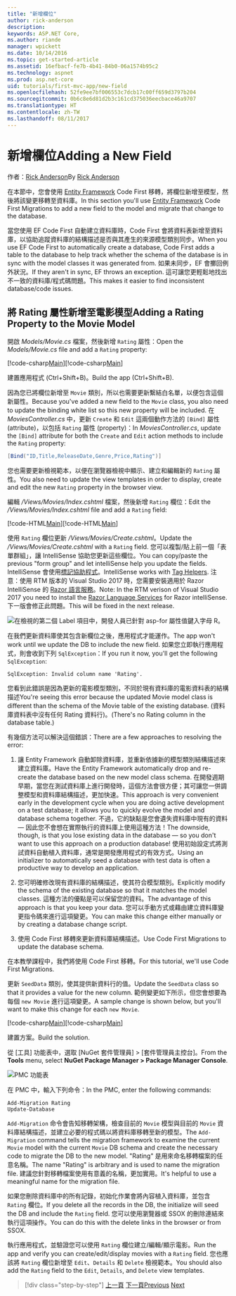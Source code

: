 ```yaml
---
title: "新增欄位"
author: rick-anderson
description: 
keywords: ASP.NET Core,
ms.author: riande
manager: wpickett
ms.date: 10/14/2016
ms.topic: get-started-article
ms.assetid: 16efbacf-fe7b-4b41-84b0-06a1574b95c2
ms.technology: aspnet
ms.prod: asp.net-core
uid: tutorials/first-mvc-app/new-field
ms.openlocfilehash: 52fe9ee7bf006553c7dcb17c00ff659d3797b204
ms.sourcegitcommit: 0b6c8e6d81d2b3c161cd375036eecbace46a9707
ms.translationtype: HT
ms.contentlocale: zh-TW
ms.lasthandoff: 08/11/2017
---
```

# <a name="adding-a-new-field"></a><span data-ttu-id="e54f1-103">新增欄位</span><span class="sxs-lookup"><span data-stu-id="e54f1-103">Adding a New Field</span></span>

<span data-ttu-id="e54f1-104">作者：[Rick Anderson](https://twitter.com/RickAndMSFT)</span><span class="sxs-lookup"><span data-stu-id="e54f1-104">By [Rick Anderson](https://twitter.com/RickAndMSFT)</span></span>

<span data-ttu-id="e54f1-105">在本節中，您會使用 [Entity Framework](http://docs.efproject.net/en/latest/platforms/aspnetcore/new-db.html) Code First 移轉，將欄位新增至模型，然後將該變更移轉至資料庫。</span><span class="sxs-lookup"><span data-stu-id="e54f1-105">In this section you'll use [Entity Framework](http://docs.efproject.net/en/latest/platforms/aspnetcore/new-db.html) Code First Migrations to add a new field to the model and migrate that change to the database.</span></span>

<span data-ttu-id="e54f1-106">當您使用 EF Code First 自動建立資料庫時，Code First 會將資料表新增至資料庫，以協助追蹤資料庫的結構描述是否與其產生的來源模型類別同步。</span><span class="sxs-lookup"><span data-stu-id="e54f1-106">When you use EF Code First to automatically create a database, Code First adds a table to the database to help track whether the schema of the database is in sync with the model classes it was generated from.</span></span> <span data-ttu-id="e54f1-107">如果未同步，EF 會擲回例外狀況。</span><span class="sxs-lookup"><span data-stu-id="e54f1-107">If they aren't in sync, EF throws an exception.</span></span> <span data-ttu-id="e54f1-108">這可讓您更輕鬆地找出不一致的資料庫/程式碼問題。</span><span class="sxs-lookup"><span data-stu-id="e54f1-108">This makes it easier to find inconsistent database/code issues.</span></span>

## <a name="adding-a-rating-property-to-the-movie-model"></a><span data-ttu-id="e54f1-109">將 Rating 屬性新增至電影模型</span><span class="sxs-lookup"><span data-stu-id="e54f1-109">Adding a Rating Property to the Movie Model</span></span>

<span data-ttu-id="e54f1-110">開啟 *Models/Movie.cs* 檔案，然後新增 `Rating` 屬性：</span><span class="sxs-lookup"><span data-stu-id="e54f1-110">Open the *Models/Movie.cs* file and add a `Rating` property:</span></span>

<span data-ttu-id="e54f1-111">[!code-csharp[Main](start-mvc/sample/MvcMovie/Models/MovieDateRating.cs?highlight=11&range=7-18)]</span><span class="sxs-lookup"><span data-stu-id="e54f1-111">[!code-csharp[Main](start-mvc/sample/MvcMovie/Models/MovieDateRating.cs?highlight=11&range=7-18)]</span></span>

<span data-ttu-id="e54f1-112">建置應用程式 (Ctrl+Shift+B)。</span><span class="sxs-lookup"><span data-stu-id="e54f1-112">Build the app (Ctrl+Shift+B).</span></span>

<span data-ttu-id="e54f1-113">因為您已將欄位新增至 `Movie` 類別，所以也需要更新繫結白名單，以便包含這個新屬性。</span><span class="sxs-lookup"><span data-stu-id="e54f1-113">Because you've added a new field to the `Movie` class, you also need to update the binding white list so this new property will be included.</span></span> <span data-ttu-id="e54f1-114">在 *MoviesController.cs* 中，更新 `Create` 和 `Edit` 這兩個動作方法的 `[Bind]` 屬性 (attribute)，以包括 `Rating` 屬性 (property)：</span><span class="sxs-lookup"><span data-stu-id="e54f1-114">In *MoviesController.cs*, update the `[Bind]` attribute for both the `Create` and `Edit` action methods to include the `Rating` property:</span></span>

```csharp
[Bind("ID,Title,ReleaseDate,Genre,Price,Rating")]
   ```

<span data-ttu-id="e54f1-115">您也需要更新檢視範本，以便在瀏覽器檢視中顯示、建立和編輯新的 `Rating` 屬性。</span><span class="sxs-lookup"><span data-stu-id="e54f1-115">You also need to update the view templates in order to display, create and edit the new `Rating` property in the browser view.</span></span>

<span data-ttu-id="e54f1-116">編輯 */Views/Movies/Index.cshtml* 檔案，然後新增 `Rating` 欄位：</span><span class="sxs-lookup"><span data-stu-id="e54f1-116">Edit the */Views/Movies/Index.cshtml* file and add a `Rating` field:</span></span>

<span data-ttu-id="e54f1-117">[!code-HTML[Main](start-mvc/sample/MvcMovie/Views/Movies/IndexGenreRating.cshtml?highlight=17,39&range=24-64)]</span><span class="sxs-lookup"><span data-stu-id="e54f1-117">[!code-HTML[Main](start-mvc/sample/MvcMovie/Views/Movies/IndexGenreRating.cshtml?highlight=17,39&range=24-64)]</span></span>

<span data-ttu-id="e54f1-118">使用 `Rating` 欄位更新 */Views/Movies/Create.cshtml*。</span><span class="sxs-lookup"><span data-stu-id="e54f1-118">Update the */Views/Movies/Create.cshtml* with a `Rating` field.</span></span> <span data-ttu-id="e54f1-119">您可以複製/貼上前一個「表單群組」，讓 IntelliSense 協助您更新這些欄位。</span><span class="sxs-lookup"><span data-stu-id="e54f1-119">You can copy/paste the previous "form group" and let intelliSense help you update the fields.</span></span> <span data-ttu-id="e54f1-120">IntelliSense 會使用[標記協助程式](xref:mvc/views/tag-helpers/intro)。</span><span class="sxs-lookup"><span data-stu-id="e54f1-120">IntelliSense works with [Tag Helpers](xref:mvc/views/tag-helpers/intro).</span></span> <span data-ttu-id="e54f1-121">注意：使用 RTM 版本的 Visual Studio 2017 時，您需要安裝適用於 Razor IntelliSense 的 [Razor 語言服務](https://marketplace.visualstudio.com/items?itemName=ms-madsk.RazorLanguageServices)。</span><span class="sxs-lookup"><span data-stu-id="e54f1-121">Note: In the RTM verison of Visual Studio 2017 you need to install the [Razor Language Services](https://marketplace.visualstudio.com/items?itemName=ms-madsk.RazorLanguageServices) for Razor intelliSense.</span></span> <span data-ttu-id="e54f1-122">下一版會修正此問題。</span><span class="sxs-lookup"><span data-stu-id="e54f1-122">This will be fixed in the next release.</span></span>

![在檢視的第二個 Label 項目中，開發人員已針對 asp-for 屬性值鍵入字母 R。](new-field/_static/cr.png)

<span data-ttu-id="e54f1-126">在我們更新資料庫使其包含新欄位之後，應用程式才能運作。</span><span class="sxs-lookup"><span data-stu-id="e54f1-126">The app won't work until we update the DB to include the new field.</span></span> <span data-ttu-id="e54f1-127">如果您立即執行應用程式，則會收到下列 `SqlException`：</span><span class="sxs-lookup"><span data-stu-id="e54f1-127">If you run it now, you'll get the following `SqlException`:</span></span>

`SqlException: Invalid column name 'Rating'.`

<span data-ttu-id="e54f1-128">您看到此錯誤是因為更新的電影模型類別，不同於現有資料庫的電影資料表的結構描述</span><span class="sxs-lookup"><span data-stu-id="e54f1-128">You're seeing this error because the updated Movie model class is different than the schema of the Movie table of the existing database.</span></span> <span data-ttu-id="e54f1-129">(資料庫資料表中沒有任何 Rating 資料行)。</span><span class="sxs-lookup"><span data-stu-id="e54f1-129">(There's no Rating column in the database table.)</span></span>

<span data-ttu-id="e54f1-130">有幾個方法可以解決這個錯誤：</span><span class="sxs-lookup"><span data-stu-id="e54f1-130">There are a few approaches to resolving the error:</span></span>

1. <span data-ttu-id="e54f1-131">讓 Entity Framework 自動卸除資料庫，並重新依據新的模型類別結構描述來建立資料庫。</span><span class="sxs-lookup"><span data-stu-id="e54f1-131">Have the Entity Framework automatically drop and re-create the database based on the new model class schema.</span></span> <span data-ttu-id="e54f1-132">在開發週期早期，當您在測試資料庫上進行開發時，這個方法會很方便；其可讓您一併調整模型和資料庫結構描述，更加快速。</span><span class="sxs-lookup"><span data-stu-id="e54f1-132">This approach is very convenient early in the development cycle when you are doing active development on a test database; it allows you to quickly evolve the model and database schema together.</span></span> <span data-ttu-id="e54f1-133">不過，它的缺點是您會遺失資料庫中現有的資料 — 因此您不會想在實際執行的資料庫上使用這種方法！</span><span class="sxs-lookup"><span data-stu-id="e54f1-133">The downside, though, is that you lose existing data in the database — so you don't want to use this approach on a production database!</span></span> <span data-ttu-id="e54f1-134">使用初始設定式將測試資料自動植入資料庫，通常是開發應用程式的有效方式。</span><span class="sxs-lookup"><span data-stu-id="e54f1-134">Using an initializer to automatically seed a database with test data is often a productive way to develop an application.</span></span>

2. <span data-ttu-id="e54f1-135">您可明確修改現有資料庫的結構描述，使其符合模型類別。</span><span class="sxs-lookup"><span data-stu-id="e54f1-135">Explicitly modify the schema of the existing database so that it matches the model classes.</span></span> <span data-ttu-id="e54f1-136">這種方法的優點是可以保留您的資料。</span><span class="sxs-lookup"><span data-stu-id="e54f1-136">The advantage of this approach is that you keep your data.</span></span> <span data-ttu-id="e54f1-137">您可以手動方式或藉由建立資料庫變更指令碼來進行這項變更。</span><span class="sxs-lookup"><span data-stu-id="e54f1-137">You can make this change either manually or by creating a database change script.</span></span>

3. <span data-ttu-id="e54f1-138">使用 Code First 移轉來更新資料庫結構描述。</span><span class="sxs-lookup"><span data-stu-id="e54f1-138">Use Code First Migrations to update the database schema.</span></span>

<span data-ttu-id="e54f1-139">在本教學課程中，我們將使用 Code First 移轉。</span><span class="sxs-lookup"><span data-stu-id="e54f1-139">For this tutorial, we'll use Code First Migrations.</span></span>

<span data-ttu-id="e54f1-140">更新 `SeedData` 類別，使其提供新資料行的值。</span><span class="sxs-lookup"><span data-stu-id="e54f1-140">Update the `SeedData` class so that it provides a value for the new column.</span></span> <span data-ttu-id="e54f1-141">範例變更如下所示，但您會想要為每個 `new Movie` 進行這項變更。</span><span class="sxs-lookup"><span data-stu-id="e54f1-141">A sample change is shown below, but you'll want to make this change for each `new Movie`.</span></span>

<span data-ttu-id="e54f1-142">[!code-csharp[Main](start-mvc/sample/MvcMovie/Models/SeedDataRating.cs?name=snippet1&highlight=6)]</span><span class="sxs-lookup"><span data-stu-id="e54f1-142">[!code-csharp[Main](start-mvc/sample/MvcMovie/Models/SeedDataRating.cs?name=snippet1&highlight=6)]</span></span>

<span data-ttu-id="e54f1-143">建置方案。</span><span class="sxs-lookup"><span data-stu-id="e54f1-143">Build the solution.</span></span>

<span data-ttu-id="e54f1-144">從 [工具] 功能表中，選取 [NuGet 套件管理員] > [套件管理員主控台]。</span><span class="sxs-lookup"><span data-stu-id="e54f1-144">From the **Tools** menu, select **NuGet Package Manager > Package Manager Console**.</span></span>

  ![PMC 功能表](adding-model/_static/pmc.png)

<span data-ttu-id="e54f1-146">在 PMC 中，輸入下列命令：</span><span class="sxs-lookup"><span data-stu-id="e54f1-146">In the PMC, enter the following commands:</span></span>

```PMC
Add-Migration Rating
Update-Database
```

<span data-ttu-id="e54f1-147">`Add-Migration` 命令會告知移轉架構，檢查目前的 `Movie` 模型與目前的 `Movie` 資料庫結構描述，並建立必要的程式碼以將資料庫移轉至新的模型。</span><span class="sxs-lookup"><span data-stu-id="e54f1-147">The `Add-Migration` command tells the migration framework to examine the current `Movie` model with the current `Movie` DB schema and create the necessary code to migrate the DB to the new model.</span></span> <span data-ttu-id="e54f1-148">"Rating" 是用來命名移轉檔案的任意名稱。</span><span class="sxs-lookup"><span data-stu-id="e54f1-148">The name "Rating" is arbitrary and is used to name the migration file.</span></span> <span data-ttu-id="e54f1-149">建議您針對移轉檔案使用有意義的名稱，更加實用。</span><span class="sxs-lookup"><span data-stu-id="e54f1-149">It's helpful to use a meaningful name for the migration file.</span></span>

<span data-ttu-id="e54f1-150">如果您刪除資料庫中的所有記錄，初始化作業會將內容植入資料庫，並包含 `Rating` 欄位。</span><span class="sxs-lookup"><span data-stu-id="e54f1-150">If you delete all the records in the DB, the initialize will seed the DB and include the `Rating` field.</span></span> <span data-ttu-id="e54f1-151">您可以使用瀏覽器或 SSOX 的刪除連結來執行這項操作。</span><span class="sxs-lookup"><span data-stu-id="e54f1-151">You can do this with the delete links in the browser or from SSOX.</span></span>

<span data-ttu-id="e54f1-152">執行應用程式，並驗證您可以使用 `Rating` 欄位建立/編輯/顯示電影。</span><span class="sxs-lookup"><span data-stu-id="e54f1-152">Run the app and verify you can create/edit/display movies with a `Rating` field.</span></span> <span data-ttu-id="e54f1-153">您也應該將 `Rating` 欄位新增至 `Edit`、`Details` 和 `Delete` 檢視範本。</span><span class="sxs-lookup"><span data-stu-id="e54f1-153">You should also add the `Rating` field to the `Edit`, `Details`, and `Delete` view templates.</span></span>

>[!div class="step-by-step"]
<span data-ttu-id="e54f1-154">[上一頁](search.md)
[下一頁](validation.md)</span><span class="sxs-lookup"><span data-stu-id="e54f1-154">[Previous](search.md)
[Next](validation.md)</span></span>  

